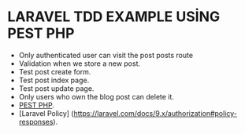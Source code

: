 
# LARAVEL TDD EXAMPLE USİNG PEST PHP

- Only authenticated user can visit the post posts route
- Validation when we store a new post.
- Test post create form.
- Test post index page.
- Test post update page.
- Only users who own the blog post can delete it.
- [PEST PHP](https://pestphp.com/).
- [Laravel Policy] (https://laravel.com/docs/9.x/authorization#policy-responses).
